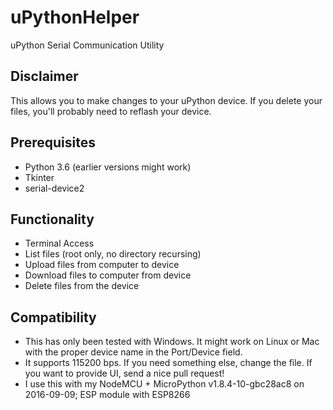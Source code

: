 # uPythonHelper
uPython Serial Communication Utility

## Disclaimer ##
This allows you to make changes to your uPython device.  If you delete your files, you'll probably need to reflash your device. 

## Prerequisites ##
* Python 3.6 (earlier versions might work)
* Tkinter
* serial-device2

## Functionality ##
* Terminal Access
* List files (root only, no directory recursing)
* Upload files from computer to device
* Download files to computer from device
* Delete files from the device

## Compatibility ##
* This has only been tested with Windows.  It might work on Linux or Mac with the proper device name in the Port/Device field.
* It supports 115200 bps.  If you need something else, change the file.  If you want to provide UI, send a nice pull request!
* I use this with my NodeMCU + MicroPython v1.8.4-10-gbc28ac8 on 2016-09-09; ESP module with ESP8266
